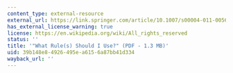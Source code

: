 ```yaml
---
content_type: external-resource
external_url: https://link.springer.com/article/10.1007/s00004-011-0056-6
has_external_license_warning: true
license: https://en.wikipedia.org/wiki/All_rights_reserved
status: ''
title: '"What Rule(s) Should I Use?" (PDF - 1.3 MB)'
uid: 39b148e8-4926-495e-a615-6a87bb41d334
wayback_url: ''
---
```

